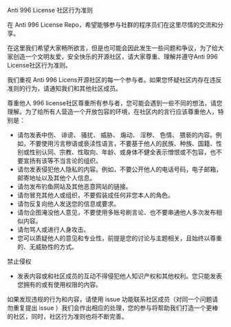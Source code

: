 Anti 996 License 社区行为准则

在 Anti 996 License Repo，希望能够参与社群的程序员们在这里尽情的交流和分享。

在这里我们希望大家畅所欲言，但是也可能会因此发生一些问题和争议，为了给大家创造一个文明友爱，安全快乐的开源社区，请大家尊重、理解并遵守Anti 996 License社区行为准则。

我们重视 Anti 996 Licens开源社区的每一个参与者。如果您怀疑社区内存在违反准则的行为，请通知我们和其他社区成员。

尊重他人
996 license社区尊重所有参与者，您可能会遇到一些不同的想法，请您理解。为了给所有人营造一个开放包容的环境，在社区内的言行应该尊重他人，特别是：
-	请勿发表中伤、 诽谤、 骚扰、 威胁、 煽动、 淫秽、 色情、 猥亵的内容。例如，不要使用污言秽语或亵渎性语言，不要基于他人的民族、种族、国籍、性别或性别认同、宗教、性取向、年龄、或身体不健全表示憎恨或不包容，也不要宣扬有该等不当言论的组织。
-	请勿发表侵犯他人隐私的内容。例如，不要公开他人的电话号码，电子邮箱，邮寄地址以及其他个人信息。
-	请勿发布钓鱼网站及其他恶意网站的链接。
-	请勿冒充其他人或组织，不要假装成任何非您本人的角色。
-	请勿反复向他人发送您的信息或要求。
-	请勿企图淹没他人意见，不要使用多账号刷言论、也不要串通他人多次发布相似内容。
-	请勿骂人或进行人身攻击。
-	您可以质疑他人的意见和专业性，前提是您的讨论与主题相关，且始终以尊重的、无威胁性的方式。

禁止侵权
-	发表内容或和社区成员的互动不得侵犯他人知识产权和其他权利。您只能发表您拥有的或有使用权限的内容。


如果发现违规的行为和内容，请使用 issue 功能联系社区成员（对同一个问题请勿重复提出 issue ）我们会作出相应的处理，您的参与将帮助我们打造一个更棒的社区，同时，社区行为准则也将不断完善。
